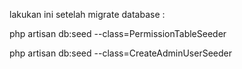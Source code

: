 lakukan ini setelah migrate database :

php artisan db:seed --class=PermissionTableSeeder

php artisan db:seed --class=CreateAdminUserSeeder

